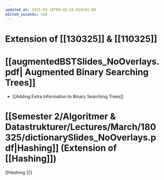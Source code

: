 ```yaml
---
updated_at: 2025-03-18T09:43:16.024+01:00
edited_seconds: 150
---
```

# Extension of [[130325]] & [[110325]]


# [[augmentedBSTSlides_NoOverlays.pdf| Augmented Binary Searching Trees]]

- [[Adding Extra Information to Binary Searching Trees]]

# [[Semester 2/Algoritmer & Datastrukturer/Lectures/March/180325/dictionarySlides_NoOverlays.pdf|Hashing]] (Extension of [[Hashing]])
[[Hashing 2]]

